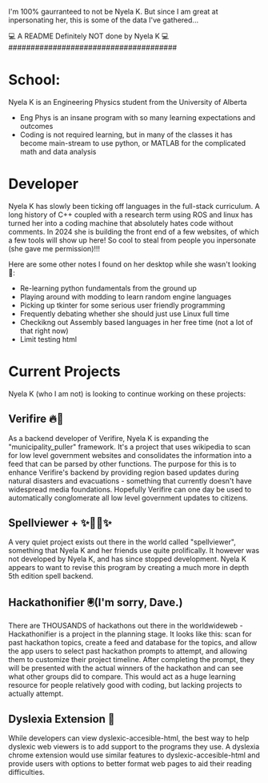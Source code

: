 I'm 100% gaurranteed to not be Nyela K. But since I am great at inpersonating her, this is some of the data I've gathered...

💻 A README Definitely NOT done by Nyela K 💻 <br>
######################################

# School:
Nyela K is an Engineering Physics student from the University of Alberta
- Eng Phys is an insane program with so many learning expectations and outcomes
- Coding is not required learning, but in many of the classes it has become main-stream to use python, or MATLAB for the complicated math and data analysis

# Developer
Nyela K has slowly been ticking off languages in the full-stack curriculum. A long history of C++ coupled with a research term using ROS and linux has turned her into a coding machine that absolutely hates code without comments. In 2024 she is building the front end of a few websites, of which a few tools will show up here! So cool to steal from people you inpersonate (she gave me permission)!!! 

Here are some other notes I found on her desktop while she wasn't looking 👀:
- Re-learning python fundamentals from the ground up
- Playing around with modding to learn random engine languages
- Picking up tkinter for some serious user friendly programming
- Frequently debating whether she should just use Linux full time
- Checkikng out Assembly based languages in her free time (not a lot of that right now)
- Limit testing html

# Current Projects 
Nyela K (who I am not) is looking to continue working on these projects:

## Verifire 🔥🚒
As a backend developer of Verifire, Nyela K is expanding the "municipality_puller" framework. It's a project that uses wikipedia to scan for low level government websites and consolidates the information into a feed that can be parsed by other functions. The purpose for this is to enhance Verifire's backend by providing region based updates during natural disasters and evacuations - something that currently doesn't have widespread media foundations. Hopefully Verifire can one day be used to automatically conglomerate all low level government updates to citizens. 

## Spellviewer + ✨🧙‍♀️✨
A very quiet project exists out there in the world called "spellviewer", something that Nyela K and her friends use quite prolifically. It however was not developed by Nyela K, and has since stopped development. Nyela K appears to want to revise this program by creating a much more in depth 5th edition spell backend.

## Hackathonifier 🖲️(I'm sorry, Dave.)
There are THOUSANDS of hackathons out there in the worldwideweb - Hackathonifier is a project in the planning stage. It looks like this: scan for past hackathon topics, create a feed and database for the topics, and allow the app users to select past hackathon prompts to attempt, and allowing them to customize their project timeline. After completing the prompt, they will be presented with the actual winners of the hackathon and can see what other groups did to compare. This would act as a huge learning resource for people relatively good with coding, but lacking projects to actually attempt. 

## Dyslexia Extension 📖
While developers can view dyslexic-accesible-html, the best way to help dyslexic web viewers is to add support to the programs they use. A dyslexia chrome extension would use similar features to dyslexic-accesible-html and provide users with options to better format web pages to aid their reading difficulties. 

<!---
NotNyelaK/NotNyelaK is a ✨ special ✨ repository because its `README.md` (this file) appears on your GitHub profile.
You can click the Preview link to take a look at your changes.
--->
